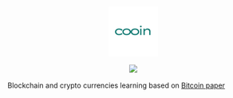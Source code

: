 <p align="center"><img src=".github/logo.svg" width="100"/></p>
<p align="center">
<a href="#"><img src="https://img.shields.io/badge/-just%20for%20fun-green?style=flat"></a>
</p>

Blockchain and crypto currencies learning based on [Bitcoin paper](https://bitcoin.org/bitcoin.pdf)

